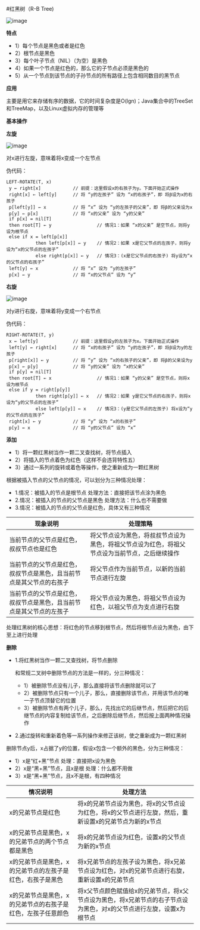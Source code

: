 #红黑树（R-B Tree)

![image]()

**特点**
* 1）每个节点是黑色或者是红色
* 2）根节点是黑色
* 3）每个叶子节点（NIL）（为空）是黑色
* 4）如果一个节点是红色的，那么它的子节点必须是黑色的
* 5）从一个节点到该节点的子孙节点的所有路径上包含相同数目的黑节点

**应用**

主要是用它来存储有序的数据，它的时间复杂度是O(lgn)；Java集合中的TreeSet和TreeMap，以及Linux虚拟内存的管理等

**基本操作**

**左旋**

![image]()

对x进行左旋，意味着将x变成一个左节点

伪代码：
```
LEFT-ROTATE(T, x)  
 y ← right[x]            // 前提：这里假设x的右孩子为y。下面开始正式操作
 right[x] ← left[y]      // 将 “y的左孩子” 设为 “x的右孩子”，即 将β设为x的右孩子
 p[left[y]] ← x          // 将 “x” 设为 “y的左孩子的父亲”，即 将β的父亲设为x
 p[y] ← p[x]             // 将 “x的父亲” 设为 “y的父亲”
 if p[x] = nil[T]       
 then root[T] ← y                 // 情况1：如果 “x的父亲” 是空节点，则将y设为根节点
 else if x = left[p[x]]  
           then left[p[x]] ← y    // 情况2：如果 x是它父节点的左孩子，则将y设为“x的父节点的左孩子”
           else right[p[x]] ← y   // 情况3：(x是它父节点的右孩子) 将y设为“x的父节点的右孩子”
 left[y] ← x             // 将 “x” 设为 “y的左孩子”
 p[x] ← y                // 将 “x的父节点” 设为 “y”
```

**右旋**

![image]()

对y进行右旋，意味着将y变成一个右节点

伪代码：
```
RIGHT-ROTATE(T, y)  
 x ← left[y]             // 前提：这里假设y的左孩子为x。下面开始正式操作
 left[y] ← right[x]      // 将 “x的右孩子” 设为 “y的左孩子”，即 将β设为y的左孩子
 p[right[x]] ← y         // 将 “y” 设为 “x的右孩子的父亲”，即 将β的父亲设为y
 p[x] ← p[y]             // 将 “y的父亲” 设为 “x的父亲”
 if p[y] = nil[T]       
 then root[T] ← x                 // 情况1：如果 “y的父亲” 是空节点，则将x设为根节点
 else if y = right[p[y]]  
           then right[p[y]] ← x   // 情况2：如果 y是它父节点的右孩子，则将x设为“y的父节点的左孩子”
           else left[p[y]] ← x    // 情况3：(y是它父节点的左孩子) 将x设为“y的父节点的左孩子”
 right[x] ← y            // 将 “y” 设为 “x的右孩子”
 p[y] ← x                // 将 “y的父节点” 设为 “x”
```

**添加**

* 1）将一颗红黑树当作一颗二叉查找树，将节点插入
* 2）将插入的节点着色为红色（这样不会违背特性五）
* 3）通过一系列的旋转或着色等操作，使之重新成为一颗红黑树

根据被插入节点的父节点的情况，可以划分为三种情况处理：

* 1.情况：被插入的节点是根节点     处理方法：直接把该节点涂为黑色
* 2.情况：被插入的节点的父节点是黑色    处理方法：什么也不需要做
* 3.情况：被插入的节点的父节点是红色，具体又有三种情况

现象说明        |     处理策略
---------------|----------------
当前节点的父节点是红色，叔叔节点也是红色|将父节点设为黑色，将叔叔节点设为黑色，将祖父节点设为红色，将祖父节点设为当前节点，之后继续操作
当前节点的父节点是红色，叔叔节点是黑色，且当前节点是其父节点的右孩子|将父节点作为当前节点，以新的当前节点进行左旋
当前节点的父节点是红色，叔叔节点是黑色，且当前节点是其父节点的左孩子|将父节点设为黑色，将祖父节点设为红色，以祖父节点为支点进行右旋

处理红黑树的核心思想：将红色的节点移到根节点，然后将根节点设为黑色，由下至上进行处理

**删除**

* 1.将红黑树当作一颗二叉查找树，将节点删除
  
  和常规二叉树中删除节点的方法是一样的，分三种情况：
  * 1）被删除节点没有儿子，那么直接将该节点删除就可以了
  * 2）被删除节点只有一个儿子，那么，直接删除该节点，并用该节点的唯一子节点顶替它的位置
  * 3）被删除节点有两个儿子，那么，先找出它的后继节点，然后把它的后继节点的内容复制给该节点，之后删除后继节点，然后按上面两种情况操作

* 2.通过旋转和重新着色等一系列操作来修正该树，使之重新成为一颗红黑树

删除节点y后，x占据了y的位置，假设x包含一个额外的黑色，分为三种情况：

* 1）x是“红+黑”节点   处理：直接把x设为黑色
* 2）x是“黑+黑”节点，且x是根    处理：什么都不用做
* 3）x是“黑+黑”节点，且x不是根，有四种情况

情况说明                    |处理方法
----------------------------|-------------------
x的兄弟节点是红色|将x的兄弟节点设为黑色，将x的父节点设为红色，将x的父节点进行左旋，然后，重新设置x的兄弟节点为新的x节点
x的兄弟节点是黑色，x的兄弟节点的两个节点都是黑色|将x的兄弟节点设为红色，设置x的父节点为新的x节点
x的兄弟节点是黑色，x的兄弟节点的左孩子是红色，右孩子是黑色|将x兄弟节点的左孩子设为黑色，将x兄弟节点设为红色，对x的兄弟节点进行右旋，重新设置x的兄弟节点
x的兄弟节点是黑色，x的兄弟节点的右孩子是红色，左孩子任意颜色|将x父节点颜色赋值给x的兄弟节点，将x父节点设为黑色，将x兄弟节点的右子节点设为黑色，对x的父节点进行左旋，设置x为根节点




